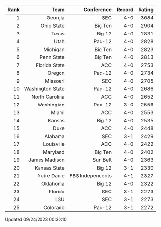 | Rank  | Team                 | Conference           | Record   | Rating |
| ---:  | ---:                 | ---:                 | ---:     | ---:   |
| 1     | Georgia              | SEC                  | 4-0      | 3684   |
| 2     | Ohio State           | Big Ten              | 4-0      | 2904   |
| 3     | Texas                | Big 12               | 4-0      | 2831   |
| 4     | Utah                 | Pac-12               | 4-0      | 2828   |
| 5     | Michigan             | Big Ten              | 4-0      | 2823   |
| 6     | Penn State           | Big Ten              | 4-0      | 2813   |
| 7     | Florida State        | ACC                  | 4-0      | 2753   |
| 8     | Oregon               | Pac-12               | 4-0      | 2734   |
| 9     | Missouri             | SEC                  | 4-0      | 2705   |
| 10    | Washington State     | Pac-12               | 4-0      | 2686   |
| 11    | North Carolina       | ACC                  | 4-0      | 2652   |
| 12    | Washington           | Pac-12               | 3-0      | 2556   |
| 13    | Miami                | ACC                  | 4-0      | 2553   |
| 14    | Kansas               | Big 12               | 4-0      | 2535   |
| 15    | Duke                 | ACC                  | 4-0      | 2448   |
| 16    | Alabama              | SEC                  | 3-1      | 2429   |
| 17    | Louisville           | ACC                  | 4-0      | 2422   |
| 18    | Maryland             | Big Ten              | 4-0      | 2402   |
| 19    | James Madison        | Sun Belt             | 4-0      | 2363   |
| 20    | Kansas State         | Big 12               | 3-1      | 2330   |
| 21    | Notre Dame           | FBS Independents     | 4-1      | 2327   |
| 22    | Oklahoma             | Big 12               | 4-0      | 2322   |
| 23    | Florida              | SEC                  | 3-1      | 2273   |
| 24    | LSU                  | SEC                  | 3-1      | 2273   |
| 25    | Colorado             | Pac-12               | 3-1      | 2272   |

Updated 09/24/2023 00:30:10
